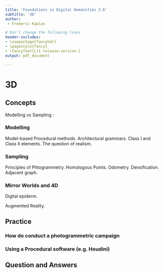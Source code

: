 ```yaml
---
title: 'Foundations in Digital Humanities 2.6'
subtitle: '3D'
author:
 - Frederic Kaplan

# Don't change the following lines
header-includes:
- \usepackage{fancyhdr}
- \pagestyle{fancy}
- \fancyfoot[L]{-release-version-}
output: pdf_document

---
```


# 3D

## Concepts

Modelling vs Sampling : 

### Modelling

Model-based Procedural methods. Architectural grammars. Class I and Class II elements. The question of realism.

### Sampling

Principles of Phtogrammetry. Homologous Points. Odometry. Densification. Adjacent graph. 

### Mirror Worlds and 4D

Digital epiderm. 

Augmented Reality. 

## Practice

### How do conduct a photogrammetric campaign

### Using a Procedural software (e.g. Houdini)

## Question and Answers 



